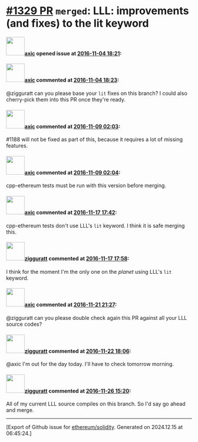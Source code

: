 # [\#1329 PR](https://github.com/ethereum/solidity/pull/1329) `merged`: LLL: improvements (and fixes) to the lit keyword

#### <img src="https://avatars.githubusercontent.com/u/20340?v=4" width="50">[axic](https://github.com/axic) opened issue at [2016-11-04 18:21](https://github.com/ethereum/solidity/pull/1329):



#### <img src="https://avatars.githubusercontent.com/u/20340?v=4" width="50">[axic](https://github.com/axic) commented at [2016-11-04 18:23](https://github.com/ethereum/solidity/pull/1329#issuecomment-258510375):

@zigguratt can you please base your `lit` fixes on this branch? I could also cherry-pick them into this PR once they're ready.

#### <img src="https://avatars.githubusercontent.com/u/20340?v=4" width="50">[axic](https://github.com/axic) commented at [2016-11-09 02:03](https://github.com/ethereum/solidity/pull/1329#issuecomment-259316753):

#1188 will not be fixed as part of this, because it requires a lot of missing features.

#### <img src="https://avatars.githubusercontent.com/u/20340?v=4" width="50">[axic](https://github.com/axic) commented at [2016-11-09 02:04](https://github.com/ethereum/solidity/pull/1329#issuecomment-259316894):

cpp-ethereum tests must be run with this version before merging.

#### <img src="https://avatars.githubusercontent.com/u/20340?v=4" width="50">[axic](https://github.com/axic) commented at [2016-11-17 17:42](https://github.com/ethereum/solidity/pull/1329#issuecomment-261315927):

cpp-ethereum tests don't use LLL's `lit` keyword. I think it is safe merging this.

#### <img src="https://avatars.githubusercontent.com/u/102482?v=4" width="50">[zigguratt](https://github.com/zigguratt) commented at [2016-11-17 17:58](https://github.com/ethereum/solidity/pull/1329#issuecomment-261320021):

I think for the moment I'm the only one on the _planet_ using LLL's `lit` keyword.

#### <img src="https://avatars.githubusercontent.com/u/20340?v=4" width="50">[axic](https://github.com/axic) commented at [2016-11-21 21:27](https://github.com/ethereum/solidity/pull/1329#issuecomment-262072427):

@zigguratt can you please double check again this PR against all your LLL source codes?

#### <img src="https://avatars.githubusercontent.com/u/102482?v=4" width="50">[zigguratt](https://github.com/zigguratt) commented at [2016-11-22 18:06](https://github.com/ethereum/solidity/pull/1329#issuecomment-262317993):

@axic I'm out for the day today. I'll have to check tomorrow morning.

#### <img src="https://avatars.githubusercontent.com/u/102482?v=4" width="50">[zigguratt](https://github.com/zigguratt) commented at [2016-11-26 15:20](https://github.com/ethereum/solidity/pull/1329#issuecomment-263068834):

All of my current LLL source compiles on this branch. So I'd say go ahead and merge.


-------------------------------------------------------------------------------



[Export of Github issue for [ethereum/solidity](https://github.com/ethereum/solidity). Generated on 2024.12.15 at 06:45:24.]
